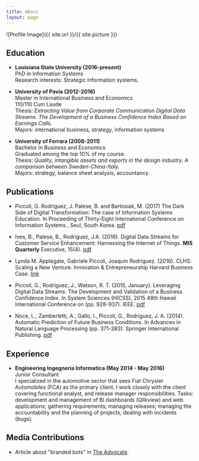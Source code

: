 ```yaml
---
title: About
layout: page
---
```

![Profile Image]({{ site.url }}/{{ site.picture }})

## <i class="fa fa-university" aria-hidden="true"></i> Education

- **Louisiana State University (2016-present)**  
PhD in Information Systems  
Research interests: Strategic information systems.

- **University of Pavia (2012-2016)**  
Master in International Business and Economics  
110/110 Cum Laude  
Thesis: *Extracting Value from Corporate Communication Digital Data Streams. The Development of a Business Confidence Index Based on Earnings Calls.*  
Majors: international business, strategy, information systems  

- **University of Ferrara (2008-2011)**  
Bachelor in Business and Economics  
Graduated among the top 10% of my course.  
Thesis: *Quality, intangible assets and exports in the design industry. A comparison between Sweden-China-Italy.*  
Majors: strategy, balance sheet analysis, accountancy.  

## <i class="fa fa-graduation-cap" aria-hidden="true"></i> Publications

- Piccoli, G. Rodriguez, J. Palese, B. and Bartosiak, M. (2017) The Dark Side of Digital Transformation: The case of Information Systems Education. In Proceeding of Thirty-Eight International Conference on Information Systems , Seul, South Korea. [pdf](https://dds.cct.lsu.edu/ddslab/pdf/piccolietal2017.pdf)

- Ives, B., Palese, B., Rodriguez, J.A. (2016). Digital Data Streams for Customer Service Enhancement: Harnessing the Internet of Things. **MIS Quarterly** Executive, 15(4). [pdf](http://www.misqe.org/ojs2/execsummaries/MISQE_V15I4_Ivesetal_Web.pdf)  

- Lynda M. Applegate, Gabriele Piccoli, Joaquin Rodriguez. (2016). CLHS: Scaling a New Venture. Innovation & Entrepreneurship Harvard Business Case. [link](https://hbr.org/product/clhs-scaling-a-new-venture/817053-PDF-ENG)

- Piccoli, G., Rodriguez, J., Watson, R. T. (2015, January). Leveraging Digital Data Streams: The Development and Validation of a Business Confidence Index. In System Sciences (HICSS), 2015 48th Hawaii International Conference on (pp. 928-937). IEEE. [pdf](https://dds.cct.lsu.edu/ddslab/pdf/leveraging_digital_data_streams.pdf)  

- Noce, L., Zamberletti, A., Gallo, I., Piccoli, G., Rodriguez, J. A. (2014). Automatic Prediction of Future Business Conditions. In Advances in Natural Language Processing (pp. 371-383). Springer International Publishing. [pdf](https://dds.cct.lsu.edu/ddslab/pdf/automatic_prediction_future_business_conditions.pdf)  

## <i class="fa fa-briefcase" aria-hidden="true"></i> Experience  

- **Engineering Ingegneria Informatica (May 2014 - May 2016)**  
Junior Consultant  
I specialized in the automotive sector that sees Fiat Chrysler Automobiles (FCA) as the primary client. I work closely with the client covering functional analyst, and release manager responsibilities. 
Tasks: development and management of BI dashboards (Qlikview) and web applications; gathering requirements; managing releases; managing the accountability and the planning of projects, dealing with incidents (bugs).

## <i class="fa fa-newspaper-o" aria-hidden="true"></i> Media Contributions

- Article about "branded bots" in [The Advocate](http://www.theadvocate.com/baton_rouge/news/business/article_476b4ab8-b98e-11e7-8dd8-330072c0343e.html).